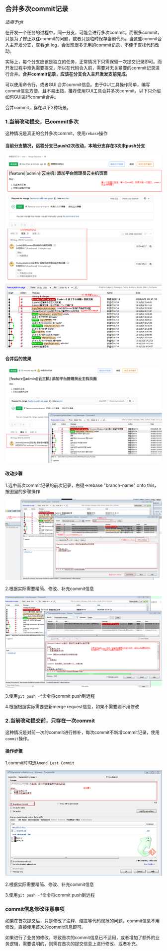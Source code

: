 ## 合并多次commit记录
_适用于git_

在开发一个任务的过程中，同一分支，可能会进行多次commit。而很多commit，只是为了修正以往commit的问题，或者只是临时保存当前代码。当这些commit合入主开发分支，查看git log，会发现很多无用的commit记录，不便于查找代码改动。

实际上，每个分支应该是独立的任务，正常情况下只需保留一次提交记录即可。而开发过程中难免需要提交，所以在代码合入前，需要对无关紧要的commit记录进行合并。**合并commit记录，应该在分支合入主开发发支前完成。**

可以使用命令行，或者GUI 合并commit信息。由于GUI工具操作简单，编写commit信息方便，且不易出错，推荐使用GUI工具合并多次commit，以下只介绍如何GUI进行commit合并。

合并commit，存在以下2种场景。

### 1.当前改动提交，已commit多次
这种情况是真正的合并多次commit，使用`rebase`操作
#### 当前分支情况，远程分支已push2次改动，本地分支存在3次未push分支
![current](res/merge-commit-1-1.png)
![current](res/merge-commit-1-2.png)

#### 合并后的效果
![result-2](res/merge-commit-1-6.png)

#### 改动步骤
1.选中首次commit记录的前次记录，右键->rebase "branch-name" onto this，按图里的步骤操作

![step-1](res/merge-commit-1-3.png)

2.根据实际需要精简、修改、补充commit信息

![step-2](res/merge-commit-1-4.png)

3.使用`git push -f`命令将commit push到远程

4.根据根据实际需要更新merge request信息，如果不需要则不用修改


### 2.当前改动提交前，只存在一次commit
这种情况是对前一次的commit进行修补，每次commit不新增commit记录，使用`commit`操作。

#### 操作步骤
1.commit时勾选`Amend Last Commit`

![step-1](res/merge-commit-2-1.png)

2.根据实际需要精简、修改、补充commit信息

3.使用`git push -f`命令将commit push到远程

### commit信息修改注意事项
如果在首次提交后，只是修改了注释、缩进等代码规范的问题，commit信息不用修改，直接使用首次的commit信息即可。

如果进行了业务的修改，导致首次的commit信息已不适用，或者增加了额外的业务逻辑，需要说明的，则需在首次的提交信息上进行修改、或者补充。




